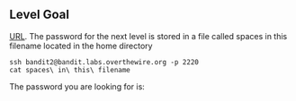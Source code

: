 ## Level Goal

[URL](https://overthewire.org/wargames/bandit/bandit3.html).
The password for the next level is stored in a file called spaces in this filename located in the home directory

```shell
ssh bandit2@bandit.labs.overthewire.org -p 2220
cat spaces\ in\ this\ filename
```
The password you are looking for is: <!-- MNk8KNH3Usiio41PRUEoDFPqfxLPlSmx -->
